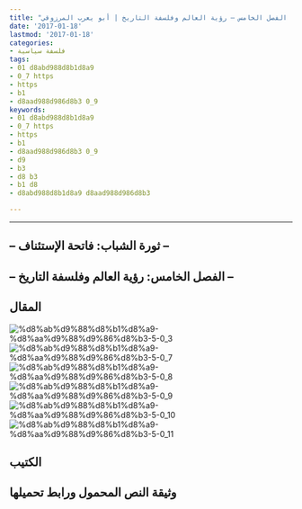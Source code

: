 ```yaml
---
title: "المنعرج الحاسم: ثورة الشباب – فاتحة الإستئناف | الفصل الخامس – رؤية العالم وفلسفة التاريخ | أبو يعرب المرزوقي"
date: '2017-01-18'
lastmod: '2017-01-18'
categories:
- فلسفة سياسية
tags:
- 01 d8abd988d8b1d8a9
- 0_7 https
- https
- b1
- d8aad988d986d8b3 0_9
keywords:
- 01 d8abd988d8b1d8a9
- 0_7 https
- https
- b1
- d8aad988d986d8b3 0_9
- d9
- b3
- d8 b3
- b1 d8
- d8abd988d8b1d8a9 d8aad988d986d8b3

---
```

****

## **– ثورة الشباب: فاتحة الإستئناف –**

## **– الفصل الخامس: رؤية العالم وفلسفة التاريخ –**

## المقال

![%d8%ab%d9%88%d8%b1%d8%a9-%d8%aa%d9%88%d9%86%d8%b3-5-0_3](https://abouyaarebmarzouki.wordpress.com/wp-content/uploads/2017/01/d8abd988d8b1d8a9-d8aad988d986d8b3-5-0_3.png?w=648) ![%d8%ab%d9%88%d8%b1%d8%a9-%d8%aa%d9%88%d9%86%d8%b3-5-0_7](https://abouyaarebmarzouki.wordpress.com/wp-content/uploads/2017/01/d8abd988d8b1d8a9-d8aad988d986d8b3-5-0_7.png?w=648) ![%d8%ab%d9%88%d8%b1%d8%a9-%d8%aa%d9%88%d9%86%d8%b3-5-0_8](https://abouyaarebmarzouki.wordpress.com/wp-content/uploads/2017/01/d8abd988d8b1d8a9-d8aad988d986d8b3-5-0_8.png?w=648) ![%d8%ab%d9%88%d8%b1%d8%a9-%d8%aa%d9%88%d9%86%d8%b3-5-0_9](https://abouyaarebmarzouki.wordpress.com/wp-content/uploads/2017/01/d8abd988d8b1d8a9-d8aad988d986d8b3-5-0_9.png?w=648) ![%d8%ab%d9%88%d8%b1%d8%a9-%d8%aa%d9%88%d9%86%d8%b3-5-0_10](https://abouyaarebmarzouki.wordpress.com/wp-content/uploads/2017/01/d8abd988d8b1d8a9-d8aad988d986d8b3-5-0_10.png?w=648) ![%d8%ab%d9%88%d8%b1%d8%a9-%d8%aa%d9%88%d9%86%d8%b3-5-0_11](https://abouyaarebmarzouki.wordpress.com/wp-content/uploads/2017/01/d8abd988d8b1d8a9-d8aad988d986d8b3-5-0_11.png?w=648)

## الكتيب

## وثيقة النص المحمول ورابط تحميلها

###